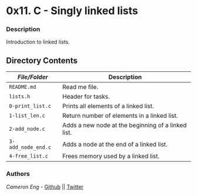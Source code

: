 # 0x11. C - Singly linked lists
### Description
Introduction to linked lists.

## Directory Contents

|   ***File/Folder***    |  **Description**                       |
|---------------|---------------------------------------|
| `README.md` |  Read me file. |
| `lists.h` | Header for tasks. |
| `0-print_list.c` | Prints all elements of a linked list. |
| `1-list_len.c` | Return number of elements in a linked list. |
| `2-add_node.c` | Adds a new node at the beginning of a linked list. |
| `3-add_node_end.c` | Adds a node at the end of a linked list. |
| `4-free_list.c` | Frees memory used by a linked list. |

### Authors
*Cameron Eng* - [Github](https://github.com/c_eng/) || [Twitter](https://twitter.com/c33Eng)
